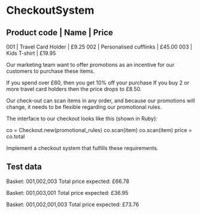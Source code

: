 CheckoutSystem
==============
Product code | Name
| Price
----------------------------------------------------------
001
| Travel Card Holder
| £9.25
002
| Personalised cufflinks | £45.00
003
| Kids T-shirt
| £19.95

Our marketing team want to offer promotions as an incentive
for our customers to purchase these items.

If you spend over £60, then you get 10% off your purchase
If you buy 2 or more travel card holders then the price
drops to £8.50.

Our check-out can scan items in any order, and because our
promotions will change, it needs to be flexible regarding
our promotional rules.

The interface to our checkout looks like this (shown in
Ruby):

co = Checkout.new(promotional_rules)
co.scan(item)
co.scan(item)
price = co.total

Implement a checkout system that fulfills these
requirements.

Test data
---------
Basket: 001,002,003
Total price expected: £66.78

Basket: 001,003,001
Total price expected: £36.95

Basket: 001,002,001,003
Total price expected: £73.76
